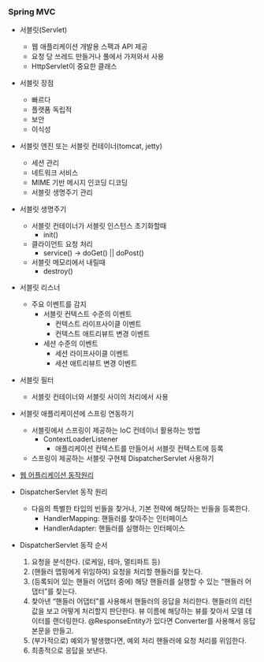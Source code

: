 ### Spring MVC

- 서블릿(Servlet)
    - 웹 애플리케이션 개발용 스팩과 API 제공
    - 요청 당 쓰레드 만들거나 풀에서 가져와서 사용
    - HttpServlet이 중요한 클래스
    
- 서블릿 장점
    - 빠르다
    - 플랫폼 독립적
    - 보안
    - 이식성
    
- 서블릿 엔진 또는 서블릿 컨테이너(tomcat, jetty)
    - 세션 관리
    - 네트워크 서비스
    - MIME 기반 메시지 인코딩 디코딩
    - 서블릿 생명주기 관리
    
- 서블릿 생명주기
    - 서블릿 컨테이너가 서블릿 인스턴스 초기화할때
        - init()
    - 클라이언트 요청 처리 
        - service() -> doGet() || doPost()
    - 서블릿 메모리에서 내릴때
        - destroy()
    
    

- 서블릿 리스너
    - 주요 이벤트를 감지
        - 서블릿 컨텍스트 수준의 이벤트
            - 컨텍스트 라이프사이클 이벤트
            - 컨텍스트 애트리뷰트 변경 이벤트
        - 세션 수준의 이벤트
            - 세션 라이프사이클 이벤트
            - 세션 애트리뷰트 변경 이벤트

- 서블릿 필터
    - 서블릿 컨테이너와 서블릿 사이의 처리에서 사용
    
    
- 서블릿 애플리케이션에 스프링 연동하기
    - 서블릿에서 스프링이 제공하는 IoC 컨테이너 활용하는 방법
        - ContextLoaderListener
            - 애플리케이션 컨텍스트를 만들어서 서블릿 컨텍스트에 등록
    - 스프링이 제공하는 서블릿 구현체 DispatcherServlet 사용하기
        
- [웹 어플리케이션 동작원리](https://minwan1.github.io/2017/10/08/2017-10-08-Spring-Container,Servlet-Container/)



- DispatcherServlet 동작 원리
    - 다음의 특별한 타입의 빈들을 찾거나, 기본 전략에 해당하는 빈들을 등록한다.
        - HandlerMapping: 핸들러를 찾아주는 인터페이스
        - HandlerAdapter: 핸들러를 실행하는 인터페이스
        
        
- DispatcherServlet 동작 순서
    1. 요청을 분석한다. (로케일, 테마, 멀티파트 등)
    2. (핸들러 맵핑에게 위임하여) 요청을 처리할 핸들러를 찾는다. 
    3. (등록되어 있는 핸들러 어댑터 중에) 해당 핸들러를 실행할 수 있는 “핸들러 어댑터”를 찾는다.
    4. 찾아낸 “핸들러 어댑터”를 사용해서 핸들러의 응답을 처리한다.
        핸들러의 리턴값을 보고 어떻게 처리할지 판단한다.
            뷰 이름에 해당하는 뷰를 찾아서 모델 데이터를 랜더링한다.
            @ResponseEntity가 있다면 Converter를 사용해서 응답 본문을 만들고.
    5. (부가적으로) 예외가 발생했다면, 예외 처리 핸들러에 요청 처리를 위임한다.
    6. 최종적으로 응답을 보낸다.



        